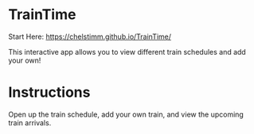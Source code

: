 # TrainTime

Start Here: https://chelstimm.github.io/TrainTime/

This interactive app allows you to view different train schedules and add your own!

# Instructions
Open up the train schedule, add your own train, and view the upcoming train arrivals.

